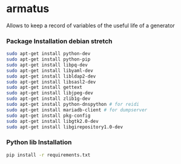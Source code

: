 # armatus
Allows to keep a record of variables of the useful life of a generator


### Package Installation debian stretch
```bash
sudo apt-get install python-dev
sudo apt-get install python-pip
sudo apt-get install libpq-dev
sudo apt-get install libyaml-dev
sudo apt-get install libldap2-dev
sudo apt-get install libsasl2-dev
sudo apt-get install gettext
sudo apt-get install libjpeg-dev
sudo apt-get install zlib1g-dev
sudo apt-get install python-dnspython # for reidi
sudo apt-get install mariadb-client # for dumpserver
sudo apt-get install pkg-config
sudo apt-get install libgtk2.0-dev
sudo apt-get install libgirepository1.0-dev
```

### Python lib Installation
```bash
pip install -r requirements.txt
```
